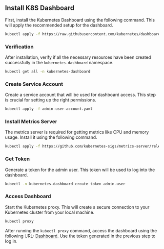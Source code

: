 ## Install K8S Dashboard

First, install the Kubernetes Dashboard using the following command. This will apply the recommended setup for the dashboard.

```bash
kubectl apply -f https://raw.githubusercontent.com/kubernetes/dashboard/v2.7.0/aio/deploy/recommended.yaml
```

### Verification

After installation, verify if all the necessary resources have been created successfully in the `kubernetes-dashboard` namespace.

```bash
kubectl get all -n kubernetes-dashboard
```

### Create Service Account

Create a service account that will be used for dashboard access. This step is crucial for setting up the right permissions.

```bash
kubectl apply -f admin-user-account.yaml
```

### Install Metrics Server

The metrics server is required for getting metrics like CPU and memory usage. Install it using the following command.

```bash
kubectl apply -f https://github.com/kubernetes-sigs/metrics-server/releases/latest/download/components.yaml
```

### Get Token

Generate a token for the admin user. This token will be used to log into the dashboard.

```bash
kubectl -n kubernetes-dashboard create token admin-user
```

### Access Dashboard

Start the Kubernetes proxy. This will create a secure connection to your Kubernetes cluster from your local machine.

```bash
kubectl proxy
```

After running the `kubectl proxy` command, access the dashboard using the following URL: [Dashboard](http://localhost:8001/api/v1/namespaces/kubernetes-dashboard/services/https:kubernetes-dashboard:/proxy/#/workloads?namespace=_all). Use the token generated in the previous step to log in.
